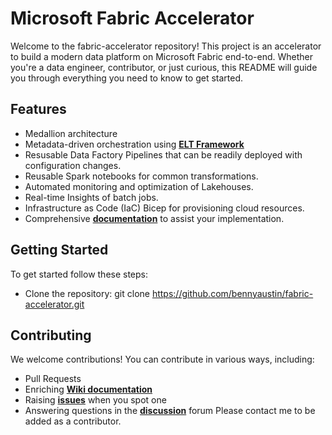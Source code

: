 # Microsoft Fabric Accelerator
Welcome to the fabric-accelerator repository! This project is an accelerator to build a modern data platform on Microsoft Fabric end-to-end. Whether you're a data engineer, contributor, or just curious, this README will guide you through everything you need to know to get started.

## Features
- Medallion architecture
- Metadata-driven orchestration using **[ELT Framework](https://github.com/bennyaustin/elt-framework)**
- Resusable Data Factory Pipelines that can be readily deployed with configuration changes.
- Reusable Spark notebooks for common transformations.
- Automated monitoring and optimization of Lakehouses.
- Real-time Insights of batch jobs.
- Infrastructure as Code (IaC) Bicep for provisioning cloud resources.
- Comprehensive **[documentation](https://github.com/bennyaustin/fabric-accelerator/wiki)** to assist your implementation.

## Getting Started
To get started follow these steps:
- Clone the repository: git clone https://github.com/bennyaustin/fabric-accelerator.git


## Contributing
We welcome contributions! You can contribute in various ways, including:
- Pull Requests
- Enriching **[Wiki documentation](https://github.com/bennyaustin/fabric-accelerator/wiki)**
- Raising **[issues](https://github.com/bennyaustin/fabric-accelerator/issues)** when you spot one
- Answering questions in the **[discussion](https://github.com/bennyaustin/fabric-accelerator/discussions)** forum
Please contact me to be added as a contributor.


